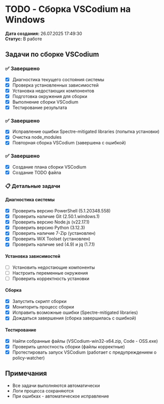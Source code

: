 # TODO - Сборка VSCodium на Windows

**Дата создания:** 26.07.2025 17:49:30  
**Статус:** В работе

## Задачи по сборке VSCodium

### ✅ Завершено
- [x] Диагностика текущего состояния системы
- [x] Проверка установленных зависимостей
- [x] Установка недостающих компонентов
- [x] Подготовка окружения для сборки
- [x] Выполнение сборки VSCodium
- [x] Тестирование результата

### ✅ Завершено
- [x] Исправление ошибки Spectre-mitigated libraries (попытка установки)
- [x] Очистка node_modules
- [x] Повторная сборка VSCodium (завершена с ошибкой)

### ✅ Завершено
- [x] Создание плана сборки VSCodium
- [x] Создание TODO файла

### 📋 Детальные задачи

#### Диагностика системы
- [x] Проверить версию PowerShell (5.1.20348.558)
- [x] Проверить наличие Git (2.50.1.windows.1)
- [x] Проверить версию Node.js (v22.17.1)
- [x] Проверить версию Python (3.12.3)
- [x] Проверить наличие 7-Zip (установлен)
- [x] Проверить WiX Toolset (установлен)
- [x] Проверить наличие sed (4.9) и jq (1.7.1)

#### Установка зависимостей
- [ ] Установить недостающие компоненты
- [ ] Настроить переменные окружения
- [ ] Проверить корректность установки

#### Сборка
- [x] Запустить скрипт сборки
- [x] Мониторить процесс сборки
- [x] Исправить возможные ошибки (Spectre-mitigated libraries)
- [x] Дождаться завершения (сборка завершилась с ошибкой)

#### Тестирование
- [x] Найти собранные файлы (VSCodium-win32-x64.zip, Code - OSS.exe)
- [x] Проверить целостность сборки (файлы корректные)
- [x] Протестировать запуск VSCodium (работает с предупреждением о policy-watcher)

## Примечания
- Все задачи выполняются автоматически
- Логи процесса сохраняются
- При ошибках - автоматическое исправление 